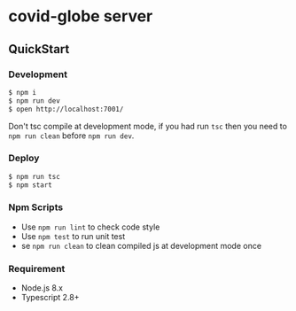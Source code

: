 # covid-globe server

## QuickStart

### Development

```bash
$ npm i
$ npm run dev
$ open http://localhost:7001/
```

Don't tsc compile at development mode, if you had run `tsc` then you need to `npm run clean` before `npm run dev`.

### Deploy

```bash
$ npm run tsc
$ npm start
```

### Npm Scripts

- Use `npm run lint` to check code style
- Use `npm test` to run unit test
- se `npm run clean` to clean compiled js at development mode once

### Requirement

- Node.js 8.x
- Typescript 2.8+
